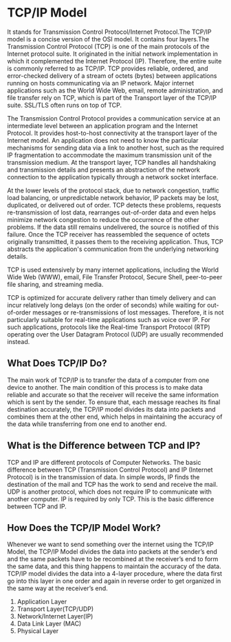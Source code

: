 # TCP/IP Model

It stands for Transmission Control Protocol/Internet Protocol.The TCP/IP model is a concise version of the OSI model. It contains four layers.The Transmission Control Protocol (TCP) is one of the main protocols of the Internet protocol suite. It originated in the initial network implementation in which it complemented the Internet Protocol (IP). Therefore, the entire suite is commonly referred to as TCP/IP. TCP provides reliable, ordered, and error-checked delivery of a stream of octets (bytes) between applications running on hosts communicating via an IP network.  Major internet applications such as the World Wide Web, email, remote administration, and file transfer rely on TCP, which is part of the Transport layer of the TCP/IP suite. SSL/TLS often runs on top of TCP. 

The Transmission Control Protocol provides a communication service at an intermediate level between an application program and the Internet Protocol. It provides host-to-host connectivity at the transport layer of the Internet model. An application does not need to know the particular mechanisms for sending data via a link to another host, such as the required IP fragmentation to accommodate the maximum transmission unit of the transmission medium. At the transport layer, TCP handles all handshaking and transmission details and presents an abstraction of the network connection to the application typically through a network socket interface. 

At the lower levels of the protocol stack, due to network congestion, traffic load balancing, or unpredictable network behavior, IP packets may be lost, duplicated, or delivered out of order. TCP detects these problems, requests re-transmission of lost data, rearranges out-of-order data and even helps minimize network congestion to reduce the occurrence of the other problems. If the data still remains undelivered, the source is notified of this failure. Once the TCP receiver has reassembled the sequence of octets originally transmitted, it passes them to the receiving application. Thus, TCP abstracts the application's communication from the underlying networking details. 

TCP is used extensively by many internet applications, including the World Wide Web (WWW), email, File Transfer Protocol, Secure Shell, peer-to-peer file sharing, and streaming media. 

TCP is optimized for accurate delivery rather than timely delivery and can incur relatively long delays (on the order of seconds) while waiting for out-of-order messages or re-transmissions of lost messages. Therefore, it is not particularly suitable for real-time applications such as voice over IP. For such applications, protocols like the Real-time Transport Protocol (RTP) operating over the User Datagram Protocol (UDP) are usually recommended instead.

## What Does TCP/IP Do?
The main work of TCP/IP is to transfer the data of a computer from one device to another. The main condition of this process is to make data reliable and accurate so that the receiver will receive the same information which is sent by the sender. To ensure that, each message reaches its final destination accurately, the TCP/IP model divides its data into packets and combines them at the other end, which helps in maintaining the accuracy of the data while transferring from one end to another end.

## What is the Difference between TCP and IP?
TCP and IP are different protocols of Computer Networks. The basic difference between TCP (Transmission Control Protocol) and IP (Internet Protocol) is in the transmission of data. In simple words, IP finds the destination of the mail and TCP has the work to send and receive the mail. UDP is another protocol, which does not require IP to communicate with another computer. IP is required by only TCP. This is the basic difference between TCP and IP.

## How Does the TCP/IP Model Work?

Whenever we want to send something over the internet using the TCP/IP Model, the TCP/IP Model divides the data into packets at the sender’s end and the same packets have to be recombined at the receiver’s end to form the same data, and this thing happens to maintain the accuracy of the data. TCP/IP model divides the data into a 4-layer procedure, where the data first go into this layer in one order and again in reverse order to get organized in the same way at the receiver’s end.
1. Application Layer
2. Transport Layer(TCP/UDP)
3. Network/Internet Layer(IP)
4. Data Link Layer (MAC)
5. Physical Layer
